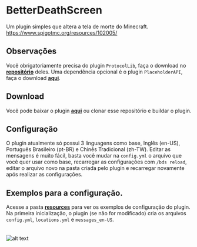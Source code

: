 # BetterDeathScreen
Um plugin simples que altera a tela de morte do Minecraft. </br>
https://www.spigotmc.org/resources/102005/
## Observações
Você obrigatoriamente precisa do plugin `ProtocolLib`, faça o download no [**repositório**](https://github.com/dmulloy2/ProtocolLib/releases) deles. Uma dependência opcional é o plugin `PlaceholderAPI`, faça o download [**aqui**](https://github.com/PlaceholderAPI/PlaceholderAPI/releases).
## Download
Você pode baixar o plugin [**aqui**](https://github.com/VictorTedesco/BetterDeathScreen/releases) ou clonar esse repositório e buildar o plugin.
## Configuração
O plugin atualmente só possui 3 linguagens como base, Inglês (en-US), Português Brasileiro (pt-BR) e Chinês Tradicional (zh-TW). Editar as mensagens é muito fácil,
basta você mudar na `config.yml` o arquivo que você quer usar como base, recarregar as configurações com `/bds reload`, editar o arquivo novo na pasta criada pelo plugin e recarregar novamente após realizar as configurações.
## Exemplos para a configuração.
Acesse a pasta [**resources**](https://github.com/VictorTedesco/BetterDeathScreen/tree/master/src/main/resources) para ver os exemplos de configuração do plugin. Na primeira inicialização, o plugin (se não for modificado) cria os arquivos `config.yml`, `locations.yml` e `messages_en-US`.
</br></br></br>
![alt text](https://bstats.org/signatures/bukkit/BetterDeathScreen.svg)